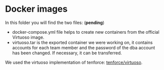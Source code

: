 # Docker images

In this folder you will find the two files: (**pending**) 
- docker-compose.yml file helps to create new containers from the official Virtuoso image.   
- virtuoso.tar is the exported container we were working on, it contains accounts for each team member and the password of the dba account has been changed. If necessary, it can be transferred.

We used the virtuoso implementation of tenforce: [tenforce/virtuoso](https://hub.docker.com/r/tenforce/virtuoso).
